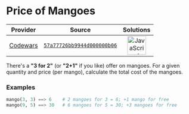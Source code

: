 [_metadata_:generated]: - "true"

# Price of Mangoes

<!-- INFO TABLE BEGIN -->

| Provider                                        | Source                                                                               | Solutions                                                                                                                                                    |
| :---------------------------------------------: | :----------------------------------------------------------------------------------: | :----------------------------------------------------------------------------------------------------------------------------------------------------------: |
| [Codewars](../../../docs/providers/Codewars.md) | [`57a77726bb9944d000000b06`](https://www.codewars.com/kata/57a77726bb9944d000000b06) | [<img src="https://res.cloudinary.com/rascaltwo/image/upload/v1631924076/javascript_ehszr7.svg" alt="JavaScript" title="JavaScript" width="50" />](solve.js) |

<!-- INFO TABLE END -->

There's a **"3 for 2"** (or **"2+1"** if you like) offer on mangoes. For a given quantity and price (per mango), calculate the total cost of the mangoes.

### Examples
```python
mango(3, 3) ==> 6    # 2 mangoes for 3 = 6; +1 mango for free
mango(9, 5) ==> 30   # 6 mangoes for 5 = 30; +3 mangoes for free
```

